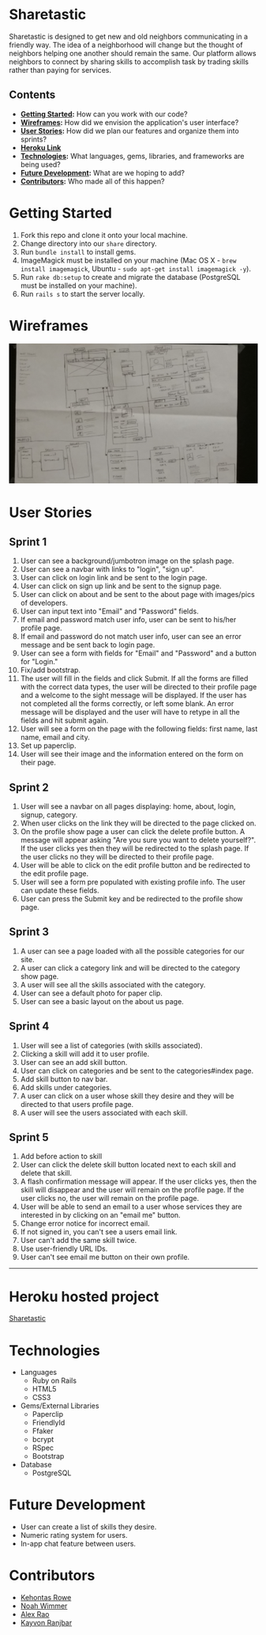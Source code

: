 # Sharetastic
Sharetastic is designed to get new and old neighbors communicating in a friendly way. The idea of a neighborhood will change but the thought of neighbors helping one another should remain the same. Our platform allows neighbors to connect by sharing skills to accomplish task by trading skills rather than paying for services.


## Contents
* **[Getting Started](#getting-started):** How can you work with our code?
* **[Wireframes](#wireframes):** How did we envision the application's user interface?
* **[User Stories](#user-stories):** How did we plan our features and organize them into sprints?
* **[Heroku Link](#heroku-hosted-project)**
* **[Technologies](#technologies):** What languages, gems, libraries, and frameworks are being used?
* **[Future Development](#future-development):** What are we hoping to add?
* **[Contributors](#contributors):** Who made all of this happen?

# Getting Started
1. Fork this repo and clone it onto your local machine.
2. Change directory into our `share` directory.
2. Run `bundle install` to install gems.
3. ImageMagick must be installed on your machine (Mac OS X - `brew install imagemagick`, Ubuntu - `sudo apt-get install imagemagick -y`).
4. Run `rake db:setup` to create and migrate the database (PostgreSQL must be installed on your machine).
5. Run `rails s` to start the server locally.

# Wireframes
<img src="Wireframes.jpg">

# User Stories

## Sprint 1

1. User can see a background/jumbotron image on the splash page.
2. User can see a navbar with links to "login", "sign up".
3. User can click on login link and be sent to the login page.
4. User can click on sign up link and be sent to the signup page.
5. User can click on about and be sent to the about page with images/pics of developers.
6. User can input text into "Email" and "Password" fields.
7. If email and password match user info, user can be sent to his/her profile page.
8. If email and password do not match user info, user can see an error message and be sent back to login page.
9. User can see a form with fields for "Email" and "Password" and a button for "Login."
10. Fix/add bootstrap.
11. The user will fill in the fields and click Submit. If all the forms are filled with the correct data types, the user will be directed to their profile page and a welcome to the sight message will be displayed. If the user has not completed all the forms correctly, or left some blank. An error message will be displayed and the user will have to retype in all the fields and hit submit again.
12. User will see a form on the page with the following fields: first name, last name, email and city.
13. Set up paperclip.
14. User will see their image and the information entered on the form on their page.

## Sprint 2

1. User will see a navbar on all pages displaying: home, about, login, signup, category.
2. When user clicks on the link they will be directed to the page clicked on.
3. On the profile show page a user can click the delete profile button. A message will appear asking "Are you sure you want to delete yourself?". If the user clicks yes then they will be redirected to the splash page. If the user clicks no they will be directed to their profile page.
4. User will be able to click on the edit profile button and be redirected to the edit profile page.
5. User will see a form pre populated with existing profile info. The user can update these fields.
6. User can press the Submit key and be redirected to the profile show page.

## Sprint 3

1. A user can see a page loaded with all the possible categories for our site.
2. A user can click a category link and will be directed to the category show page.
3. A user will see all the skills associated with the category.
4. User can see a default photo for paper clip.
5. User can see a basic layout on the about us page.

## Sprint 4

1. User will see a list of categories (with skills associated).
2. Clicking a skill will add it to user profile.
3. User can see an add skill button.
4. User can click on categories and be sent to the categories#index page.
5. Add skill button to nav bar.
6. Add skills under categories.
7. A user can click on a user whose skill they desire and they will be directed to that users profile page.
8. A user will see the users associated with each skill.

## Sprint 5

1. Add before action to skill
2. User can click the delete skill button located next to each skill and delete that skill.
3. A flash confirmation message will appear. If the user clicks yes, then the skill will disappear and the user will remain on the profile page. If the user clicks no, the user will remain on the profile page.
4. User will be able to send an email to a user whose services they are interested in by clicking on an "email me" button.
5. Change error notice for incorrect email.
6. If not signed in, you can't see a users email link.
7. User can't add the same skill twice.
8. Use user-friendly URL IDs.
9. User can't see email me button on their own profile.

---

# Heroku hosted project
<a href="https://sharetastic.herokuapp.com/" target="_blank">Sharetastic</a>

# Technologies
* Languages
	* Ruby on Rails
	* HTML5
	* CSS3
* Gems/External Libraries
	* Paperclip
	* FriendlyId
	* Ffaker
	* bcrypt
	* RSpec
	* Bootstrap
* Database
	*  PostgreSQL

# Future Development
* User can create a list of skills they desire.
* Numeric rating system for users.
* In-app chat feature between users.

# Contributors
* <a href="https://github.com/kehontas" target="_blank">Kehontas Rowe</a>
* <a href="https://github.com/nwimmer123" target="_blank">Noah Wimmer</a>
* <a href="https://github.com/alexpsu" target="_blank">Alex Rao</a>
* <a href="https://github.com/Kranjbar" target="_blank">Kayvon Ranjbar</a>

